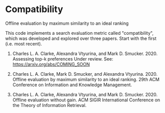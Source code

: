 # Compatibility
Offline evaluation by maximum similarity to an ideal ranking

This code implements a search evaluation metric called "compatibility", which
was developed and explored over three papers.  Start with the first
(i.e. most recent).

1) Charles L. A. Clarke, Alexandra Vtyurina, and Mark D. Smucker. 2020.
   Assessing top-k preferences
   Under review. See: https://arxiv.org/abs/COMING_SOON

2) Charles L. A. Clarke, Mark D. Smucker, and Alexandra Vtyurina. 2020.
   Offline evaluation by maximum similarity to an ideal ranking.
   29th ACM Conference on Information and Knowledge Management.

3) Charles L. A. Clarke, Alexandra Vtyurina, and Mark D. Smucker. 2020.
   Offline evaluation without gain.
   ACM SIGIR International Conference on the Theory of Information Retrieval.

